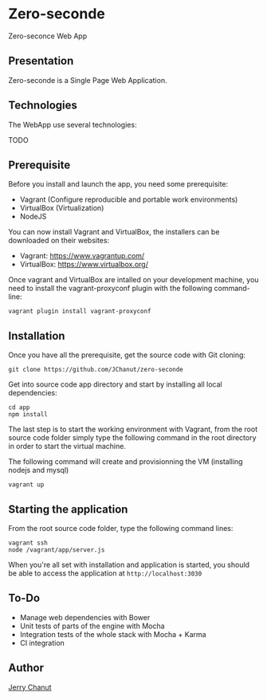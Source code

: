Zero-seconde
========

Zero-seconce Web App 

Presentation
-----------

Zero-seconde is a Single Page Web Application.

Technologies
------------
The WebApp use several technologies:

TODO

Prerequisite
-------------
Before you install and launch the app, you need some prerequisite:

* Vagrant (Configure reproducible and portable work environments)
* VirtualBox (Virtualization)
* NodeJS

You can now install Vagrant and VirtualBox, the installers can be downloaded on their websites:

* Vagrant: https://www.vagrantup.com/
* VirtualBox: https://www.virtualbox.org/

Once vagrant and VirtualBox are intalled on your development machine, you need to install the vagrant-proxyconf plugin with the following command-line:

```
vagrant plugin install vagrant-proxyconf
```

Installation
------------

Once you have all the prerequisite, get the source code with Git cloning:

```
git clone https://github.com/JChanut/zero-seconde
```

Get into source code app directory and start by installing all local dependencies:

```
cd app
npm install
```

The last step is to start the working environment with Vagrant, 
from the root source code folder simply type the following command in the root directory in order to start the virtual machine.

The following command will create and provisionning the VM (installing nodejs and mysql)

```
vagrant up
```

Starting the application
-----------------

From the root source code folder, type the following command lines:

```
vagrant ssh
node /vagrant/app/server.js
```

When you're all set with installation and application is started, you should be able to access the application at `http://localhost:3030`

To-Do
-----

* Manage web dependencies with Bower
* Unit tests of parts of the engine with Mocha
* Integration tests of the whole stack with Mocha + Karma
* CI integration

Author
------

[Jerry Chanut](mailto:jerry.chanut@soprasteria.com)